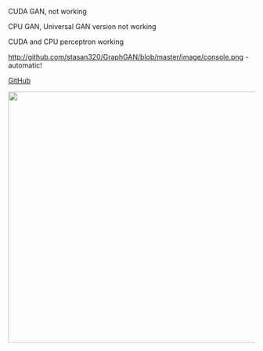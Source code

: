 CUDA GAN, not working

CPU GAN, Universal GAN version not working 

CUDA and CPU perceptron working

http://github.com/stasan320/GraphGAN/blob/master/image/console.png - automatic!

[GitHub](http://github.com/stasan320/GraphGAN/blob/master/image/console.png?raw=true)

<img align="left" width="979" height="512" src="http://github.com/stasan320/GraphGAN/blob/master/image/console">
